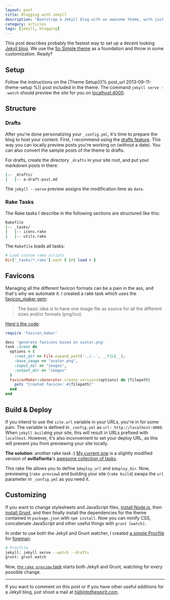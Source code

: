 ```yaml
---
layout: post
title: Blogging with Jekyll
description: "Bootstrap a Jekyll blog with an awesome theme, with just a few config changes"
category: articles
tags: [jekyll, blogging]
---
```


This post describes probably the fastest way to set up a decent looking [Jekyll blog](http://jekyllrb.com). We use the [So Simple theme](https://github.com/mmistakes/so-simple-theme/fork) as a foundation and throw in some customization. Ready?


Setup
-----

Follow the instructions on the [Theme Setup]({% post_url 2013-09-11-theme-setup %}) post included in the theme. The command `jekyll serve --watch` should preview the site for you on [localhost:4000](http://localhost:4000).


Structure
---------

### Drafts

After you're done personalizing your `_config.yml`, it's time to prepare the blog to host your content. First, I recommend using the [drafts feature](http://jekyllrb.com/docs/drafts/). This way you can locally preview posts you're working on (without a date). You can also convert the sample posts of the theme to drafts.

For drafts, create the directory `_drafts` in your site root, and put your markdown posts in there:

~~~ bash
|-- _drafts/
|   |-- a-draft-post.md
~~~

The `jekyll --serve` preview assigns the modification time as `date`.

### Rake Tasks

The Rake tasks I describe in the following sections are structured like this:

~~~ bash
Rakefile
|-- _tasks/
|   |-- icons.rake
|   |-- utils.rake
~~~

The `Rakefile` loads all tasks:

~~~ ruby
# Load custom rake scripts
Dir['_tasks/*.rake'].each { |r| load r }
~~~

Favicons
--------

Managing all the different favicon formats can be a pain in the ass, and that's why we automate it. I created a rake task which uses the [favicon_maker gem](https://github.com/follmann/favicon_maker):

> The basic idea is to have one image file as source for all the different sizes and/or formats (png/ico).

[Here's the code](https://github.com/sohooo/so-simple-theme/blob/master/_tasks/icons.rake):

~~~ ruby
require 'favicon_maker'

desc 'generate favicons based on avatar.png'
task :icons do
  options = {
    :root_dir => File.expand_path('../..', __FILE__),
    :base_image => "avatar.png",
    :input_dir => "images",
    :output_dir => "images"
  }
  FaviconMaker::Generator.create_versions(options) do |filepath|
    puts "Created favicon: #{filepath}"
  end
end
~~~


Build & Deploy
--------------

If you intend to use the `site.url` variable in your URLs, you're in for some pain. The variable is defined in `_config.yml` as `url: http://localhost:4000`. When `jekyll build`ing your site, this will result in URLs prefixed with `localhost`. However, it's also inconvenient to set your deploy URL, as this will prevent you from previewing your site locally.

__The solution__: another rake task :) [My current one](https://github.com/sohooo/so-simple-theme/blob/master/_tasks/utils.rake) is a slightly modified version of __avillafiorita__'s [awesome collection of tasks](https://github.com/avillafiorita/jekyll-rakefile).

This rake file allows you to define `$deploy_url` and `$deploy_dir`. Now, previewing (`rake preview`) and building your site (`rake build`) swaps the `url` parameter in `_config.yml` as you need it.


Customizing
-----------

If you want to change stylesheets and JavaScript files, [install Node.js](http://nodejs.org/), then [install Grunt](http://gruntjs.com/getting-started), and then finally install the dependencies for the theme contained in `package.json` with `npm install`. Now you can minify CSS, concatenate JavaScript and other useful things with `grunt [watch]`.

In order to use both the Jekyll and Grunt watcher, I created [a simple Procfile](https://github.com/sohooo/so-simple-theme/blob/master/Procfile) for [foreman](http://ddollar.github.io/foreman/):

~~~ bash
# Procfile
jekyll: jekyll serve --watch --drafts
grunt: grunt watch
~~~

Now, [my `rake preview` task](https://github.com/sohooo/so-simple-theme/blob/master/_tasks/utils.rake#L15-18) starts both Jekyll and Grunt, watching for every possible change.

---

If you want to comment on this post or if you have other useful additions for a Jekyll blog, just shoot a mail at <a href="mailto:hi@intothespirit.com" class="mail">hi@intothespirit.com</a>.
